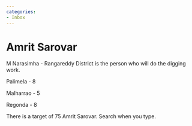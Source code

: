 ```yaml
---
categories:
- Inbox
---
```

# Amrit Sarovar

M Narasimha - Rangareddy District is the person who will do the digging work.

  

Palimela - 8

Malharrao - 5

Regonda - 8

  

There is a target of 75 Amrit Sarovar. Search when you type.